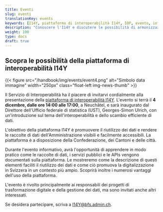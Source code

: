 ```yaml
---
title: Eventi
slug: eventi
translationKey: events
keywords: [I14Y, piattaforma di interoperabilità I14Y, IOP, evento, informazione, formazione, scambio]
description: "Conoscere l'I14Y e discutere le possibilità di armonizzazione dei dati: l'Unità Interoperabilità organizza regolarmente eventi sulla piattaforma e sull'armonizzazione dei dati. Saremo lieti della vostra partecipazione."
weight: 100
type: docs
draft: true
---
```


## Scopra le possibilità della piattaforma di interoperabilità I14Y

{{< figure src="/handbook/img/events/event4.png" alt="Simbolo data immagine" width="250px" class="float-left img-news-thumb" >}}

Il Servizio di Interoperabilità ha il piacere di invitarvi cordialmente alla presentazione della [piattaforma di interoperabilità I14Y](https://i14y.admin.ch). L'evento si terrà il __4 dicembre, dalle ore 14:00 alle 17:00__, a Neuchâtel, e sarà inaugurato dal Direttore dell'Ufficio federale di statistica (UST), Georges-Simon Ulrich, con un'introduzione sul tema dell'interoperabilità e dello scambio efficiente di dati.

L'obiettivo della piattaforma I14Y è promuovere il riutilizzo dei dati e rendere le raccolte di dati dell'Amministrazione visibili e facilmente accessibili. La piattaforma è a disposizione della Confederazione, dei Cantoni e delle città.

Durante l'evento informativo, avrà l'opportunità di apprendere in modo pratico come le raccolte di dati, i servizi pubblici e le APIs vengono documentati sulla piattaforma. Le mostreremo come la descrizione di questi elementi faciliti il riutilizzo dei dati e come ciò promuova la digitalizzazione in Svizzera in un contesto più ampio.
Scoprirà inoltre i numerosi vantaggi dell'uso della piattaforma.

L'evento è rivolto principalmente ai responsabili dei progetti di trasformazione digitale e della gestione dei dati, ma sono invitati anche altri interessati.

Se desidera partecipare, scriva a [I14Y@bfs.admin.ch](mailto:i14y@bfs.admin.ch).
